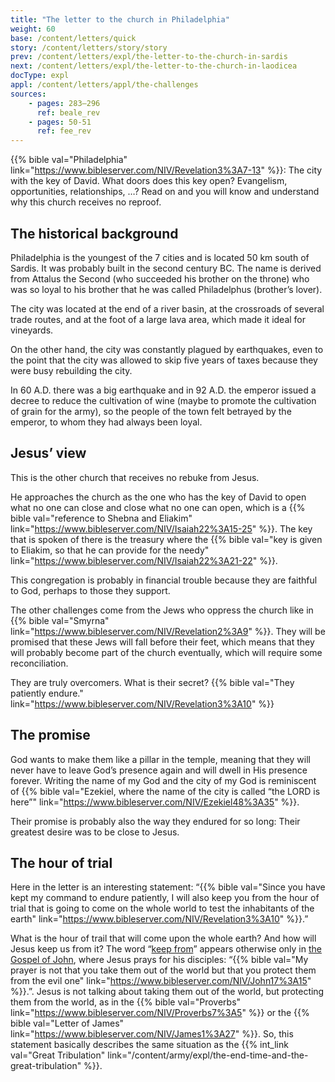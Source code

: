 ```yaml
---
title: "The letter to the church in Philadelphia"
weight: 60
base: /content/letters/quick
story: /content/letters/story/story
prev: /content/letters/expl/the-letter-to-the-church-in-sardis
next: /content/letters/expl/the-letter-to-the-church-in-laodicea
docType: expl
appl: /content/letters/appl/the-challenges
sources: 
    - pages: 283–296
      ref: beale_rev
    - pages: 50-51
      ref: fee_rev
---
```


{{% bible val="Philadelphia" link="https://www.bibleserver.com/NIV/Revelation3%3A7-13" %}}: The city with the key of David. What doors does this key open? Evangelism, opportunities, relationships, …? Read on and you will know and understand why this church receives no reproof.

## The historical background

<a name="cca2"></a>
Philadelphia is the youngest of the 7 cities and is located 50 km south of Sardis. It was probably built in the second century BC. The name is derived from Attalus the Second (who succeeded his brother on the throne) who was so loyal to his brother that he was called Philadelphus (brother’s lover).

The city was located at the end of a river basin, at the crossroads of several trade routes, and at the foot of a large lava area, which made it ideal for vineyards.

On the other hand, the city was constantly plagued by earthquakes, even to the point that the city was allowed to skip five years of taxes because they were busy rebuilding the city.

In 60 A.D. there was a big earthquake and in 92 A.D. the emperor issued a decree to reduce the cultivation of wine (maybe to promote the cultivation of grain for the army), so the people of the town felt betrayed by the emperor, to whom they had always been loyal.

## Jesus’ view

<a name="294f"></a>
This is the other church that receives no rebuke from Jesus.

He approaches the church as the one who has the key of David to open what no one can close and close what no one can open, which is a {{% bible val="reference to Shebna and Eliakim" link="https://www.bibleserver.com/NIV/Isaiah22%3A15-25" %}}. The key that is spoken of there is the treasury where the {{% bible val="key is given to Eliakim, so that he can provide for the needy" link="https://www.bibleserver.com/NIV/Isaiah22%3A21-22" %}}.

This congregation is probably in financial trouble because they are faithful to God, perhaps to those they support.

The other challenges come from the Jews who oppress the church like in {{% bible val="Smyrna" link="https://www.bibleserver.com/NIV/Revelation2%3A9" %}}. They will be promised that these Jews will fall before their feet, which means that they will probably become part of the church eventually, which will require some reconciliation.

They are truly overcomers. What is their secret? {{% bible val="They patiently endure." link="https://www.bibleserver.com/NIV/Revelation3%3A10" %}}

## The promise

<a name="9039"></a>
God wants to make them like a pillar in the temple, meaning that they will never have to leave God’s presence again and will dwell in His presence forever. Writing the name of my God and the city of my God is reminiscent of {{% bible val="Ezekiel, where the name of the city is called “the LORD is here”" link="https://www.bibleserver.com/NIV/Ezekiel48%3A35" %}}.

Their promise is probably also the way they endured for so long: Their greatest desire was to be close to Jesus.

## The hour of trial

<a name="202d"></a>
Here in the letter is an interesting statement: “{{% bible val="Since you have kept my command to endure patiently, I will also keep you from the hour of trial that is going to come on the whole world to test the inhabitants of the earth" link="https://www.bibleserver.com/NIV/Revelation3%3A10" %}}.”

What is the hour of trail that will come upon the whole earth? And how will Jesus keep us from it? The word “[keep from](https://biblehub.com/interlinear/revelation/3-10.htm)” appears otherwise only in [the Gospel of John](https://biblehub.com/interlinear/john/17-15.htm), where Jesus prays for his disciples: “{{% bible val="My prayer is not that you take them out of the world but that you protect them from the evil one" link="https://www.bibleserver.com/NIV/John17%3A15" %}}.”. Jesus is not talking about taking them out of the world, but protecting them from the world, as in the {{% bible val="Proverbs" link="https://www.bibleserver.com/NIV/Proverbs7%3A5" %}} or the {{% bible val="Letter of James" link="https://www.bibleserver.com/NIV/James1%3A27" %}}. So, this statement basically describes the same situation as the {{% int_link val="Great Tribulation" link="/content/army/expl/the-end-time-and-the-great-tribulation" %}}.
